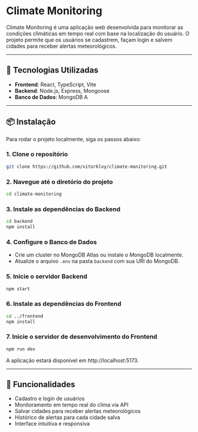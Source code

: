 # Climate Monitoring

Climate Monitoring é uma aplicação web desenvolvida para monitorar as condições climáticas em tempo real com base na localização do usuário. O projeto permite que os usuários se cadastrem, façam login e salvem cidades para receber alertas meteorológicos.

---

## 🚀 Tecnologias Utilizadas

- **Frontend**: React, TypeScript, Vite  
- **Backend**: Node.js, Express, Mongoose  
- **Banco de Dados**: MongoDB  A

---

## 📦 Instalação

Para rodar o projeto localmente, siga os passos abaixo:

### 1. Clone o repositório
```bash
git clone https://github.com/vitorkloy/climate-monitoring.git
```

### 2. Navegue até o diretório do projeto
```bash
cd climate-monitoring
```

### 3. Instale as dependências do Backend
```bash
cd backend
npm install
```

### 4. Configure o Banco de Dados
- Crie um cluster no MongoDB Atlas ou instale o MongoDB localmente.
- Atualize o arquivo `.env` na pasta `backend` com sua URI do MongoDB.

### 5. Inicie o servidor Backend
```bash
npm start
```

### 6. Instale as dependências do Frontend
```bash
cd ../frontend
npm install
```

### 7. Inicie o servidor de desenvolvimento do Frontend
```bash
npm run dev
```

A aplicação estará disponível em http://localhost:5173.

---

## 🔧 Funcionalidades

- Cadastro e login de usuários
- Monitoramento em tempo real do clima via API
- Salvar cidades para receber alertas meteorológicos
- Histórico de alertas para cada cidade salva
- Interface intuitiva e responsiva
